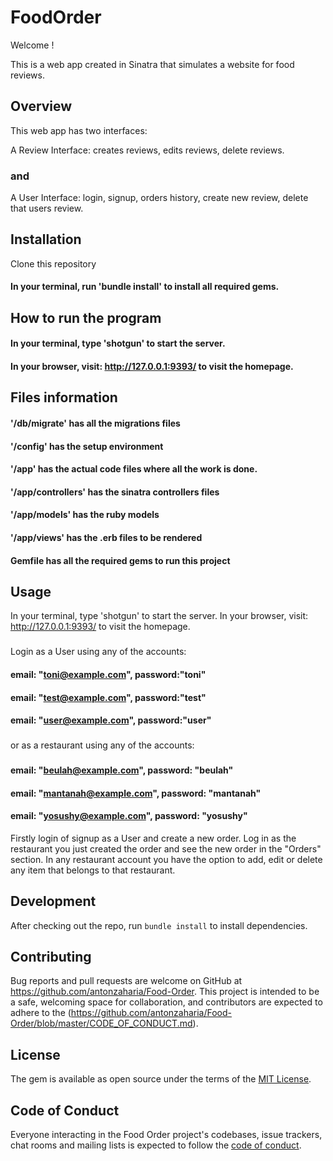 
# FoodOrder

Welcome ! 

This is a web app created in Sinatra that simulates a website for food reviews.

## Overview

This web app has two interfaces:

A Review Interface: creates reviews, edits reviews, delete reviews.
### and
A User Interface: login, signup, orders history, create new review, delete that users review.

## Installation

Clone this repository 
#### In your terminal, run 'bundle install' to install all required gems.


## How to run the program

#### In your terminal, type 'shotgun' to start the server.
#### In your browser, visit: http://127.0.0.1:9393/ to visit the homepage.

## Files information

#### '/db/migrate' has all the migrations files
#### '/config' has the setup environment
#### '/app' has the actual code files where all the work is done.
#### '/app/controllers' has the sinatra controllers files
#### '/app/models' has the ruby models
#### '/app/views' has the .erb files to be rendered
#### Gemfile has all the required gems to run this project

## Usage

In your terminal, type 'shotgun' to start the server.
In your browser, visit: http://127.0.0.1:9393/ to visit the homepage.
### 
Login as a User using any of the accounts:
#### email: "toni@example.com", password:"toni"
#### email: "test@example.com", password:"test"
#### email: "user@example.com", password:"user"
### 
or as a restaurant using any of the accounts:
### 
#### email: "beulah@example.com", password: "beulah"
#### email: "mantanah@example.com", password: "mantanah"
#### email: "yosushy@example.com", password: "yosushy"

Firstly login of signup as a User and create a new order.
Log in as the restaurant you just created the order and see the new order in the "Orders" section.
In any restaurant account you have the option to add, edit or delete any item that belongs to that restaurant.

## Development

After checking out the repo, run `bundle install` to install dependencies.


## Contributing

Bug reports and pull requests are welcome on GitHub at https://github.com/antonzaharia/Food-Order. This project is intended to be a safe, welcoming space for collaboration, and contributors are expected to adhere to the (https://github.com/antonzaharia/Food-Order/blob/master/CODE_OF_CONDUCT.md).


## License

The gem is available as open source under the terms of the [MIT License](https://github.com/antonzaharia/Food-Order/blob/master/LICENSE.txt).

## Code of Conduct

Everyone interacting in the Food Order project's codebases, issue trackers, chat rooms and mailing lists is expected to follow the [code of conduct](https://github.com/antonzaharia/Food-Order/blob/master/CODE_OF_CONDUCT.md).